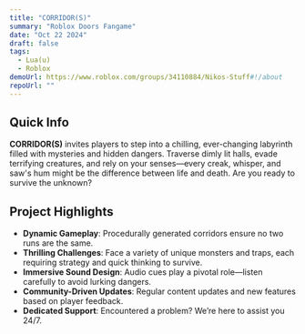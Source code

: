 ```yaml
---
title: "CORRIDOR(S)"
summary: "Roblox Doors Fangame"
date: "Oct 22 2024"
draft: false
tags:
  - Lua(u)
  - Roblox
demoUrl: https://www.roblox.com/groups/34110884/Nikos-Stuff#!/about
repoUrl: ""
---
```


## Quick Info  
**CORRIDOR(S)** invites players to step into a chilling, ever-changing labyrinth filled with mysteries and hidden dangers. Traverse dimly lit halls, evade terrifying creatures, and rely on your senses—every creak, whisper, and saw's hum might be the difference between life and death. Are you ready to survive the unknown?  

## Project Highlights  

- **Dynamic Gameplay**: Procedurally generated corridors ensure no two runs are the same.  
- **Thrilling Challenges**: Face a variety of unique monsters and traps, each requiring strategy and quick thinking to survive.  
- **Immersive Sound Design**: Audio cues play a pivotal role—listen carefully to avoid lurking dangers.  
- **Community-Driven Updates**: Regular content updates and new features based on player feedback.  
- **Dedicated Support**: Encountered a problem? We’re here to assist you 24/7.  

